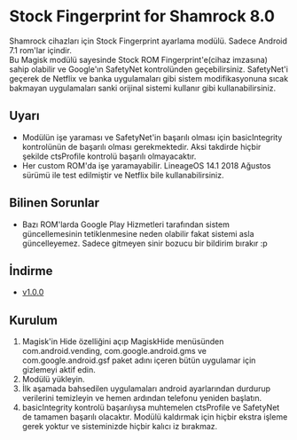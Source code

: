 # Stock Fingerprint for Shamrock 8.0
Shamrock cihazları için Stock Fingerprint ayarlama modülü. Sadece Android 7.1 rom'lar içindir.  
Bu Magisk modülü sayesinde Stock ROM Fingerprint'e(cihaz imzasına) sahip olabilir ve Google'ın SafetyNet kontrolünden geçebilirsiniz.
SafetyNet'i geçerek de Netflix ve banka uygulamaları gibi sistem modifikasyonuna sıcak bakmayan uygulamaları sanki orijinal sistemi kullanır gibi kullanabilirsiniz.

## Uyarı
* Modülün işe yaraması ve SafetyNet'in başarılı olması için basicIntegrity kontrolünün de başarılı olması gerekmektedir. Aksi takdirde hiçbir şekilde ctsProfile kontrolü başarılı olmayacaktır.
* Her custom ROM'da işe yaramayabilir. LineageOS 14.1 2018 Ağustos sürümü ile test edilmiştir ve Netflix bile kullanabilirsiniz.

## Bilinen Sorunlar
* Bazı ROM'larda Google Play Hizmetleri tarafından sistem güncellemesinin tetiklenmesine neden olabilir fakat sistemi asla güncelleyemez. Sadece gitmeyen sinir bozucu bir bildirim bırakır :p

## İndirme
* [v1.0.0](https://github.com/omerakgoz34/shamrock-stock-fingerprint-8.0/releases/download/v1.0.0/shamrock-stock-fingerprint-8.0-v1.0.0.zip)

## Kurulum
1. Magisk'in Hide özelliğini açıp MagiskHide menüsünden com.android.vending, com.google.android.gms ve com.google.android.gsf paket adını içeren bütün uygulamar için gizlemeyi aktif edin.
2. Modülü yükleyin.
3. İlk aşamada bahsedilen uygulamaları android ayarlarından durdurup verilerini temizleyin ve hemen ardından telefonu yeniden başlatın.
4. basicIntegrity kontrolü başarılıysa muhtemelen ctsProfile ve SafetyNet de tamamen başarılı olacaktır. Modülü kaldırmak için hiçbir ekstra işleme gerek yoktur ve sisteminizde hiçbir kalıcı iz bırakmaz.
